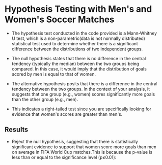# Hypothesis Testing with Men's and Women's Soccer Matches

- The hypothesis test conducted in the code provided is a Mann-Whitney U test, which is a non-parametric(data is not normally distributed) statistical test used to determine whether there is a significant difference between the distributions of two independent groups.

- The null hypothesis states that there is no difference in the central tendency (typically the median) between the two groups being compared. In this case, it would imply that the distribution of goals scored by men is equal to that of women.

- The alternative hypothesis posits that there is a difference in the central tendency between the two groups. In the context of your analysis, it suggests that one group (e.g., women) scores significantly more goals than the other group (e.g., men).
- This indicates a right-tailed test since you are specifically looking for evidence that women's scores are greater than men's.
## Results
- Reject the null hypothesis, suggesting that there is statistically significant evidence to support that women score more goals than men on average in FIFA World Cup matches.This is because the p-value is less than or equal to the significance level (p≤0.01):
